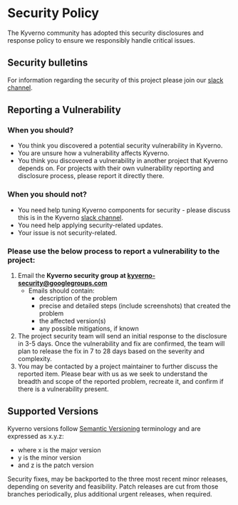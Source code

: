 # Security Policy
The Kyverno community has adopted this security disclosures and response policy to ensure we responsibly handle critical issues.

## Security bulletins
For information regarding the security of this project please join our [slack channel](https://slack.k8s.io/#kyverno).

## Reporting a Vulnerability
### When you should?
- You think you discovered a potential security vulnerability in Kyverno.
- You are unsure how a vulnerability affects Kyverno.
- You think you discovered a vulnerability in another project that Kyverno depends on. For projects with their own vulnerability reporting and disclosure process, please report it directly there.

### When you should not?
- You need help tuning Kyverno components for security - please discuss this is in the Kyverno [slack channel](https://slack.k8s.io/#kyverno).
- You need help applying security-related updates.
- Your issue is not security-related.

### Please use the below process to report a vulnerability to the project:
1. Email the **Kyverno security group at kyverno-security@googlegroups.com**
    * Emails should contain:
        * description of the problem
        * precise and detailed steps (include screenshots) that created the problem
        * the affected version(s)
        * any possible mitigations, if known
2. The project security team will send an initial response to the disclosure in 3-5 days. Once the vulnerability and fix are confirmed, the team will plan to release the fix in 7 to 28 days based on the severity and complexity.
3. You may be contacted by a project maintainer to further discuss the reported item. Please bear with us as we seek to understand the breadth and scope of the reported problem, recreate it, and confirm if there is a vulnerability present.

## Supported Versions
Kyverno versions follow [Semantic Versioning](https://semver.org/) terminology and are expressed as x.y.z:
- where x is the major version
- y is the minor version
- and z is the patch version

Security fixes, may be backported to the three most recent minor releases, depending on severity and feasibility. Patch releases are cut from those branches periodically, plus additional urgent releases, when required.